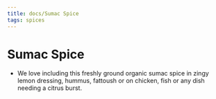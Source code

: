 ```yaml
---
title: docs/Sumac Spice
tags: spices
---
```


# Sumac Spice
- We love including this freshly ground organic sumac spice in zingy lemon dressing, hummus, fattoush or on chicken, fish or any dish needing a citrus burst.